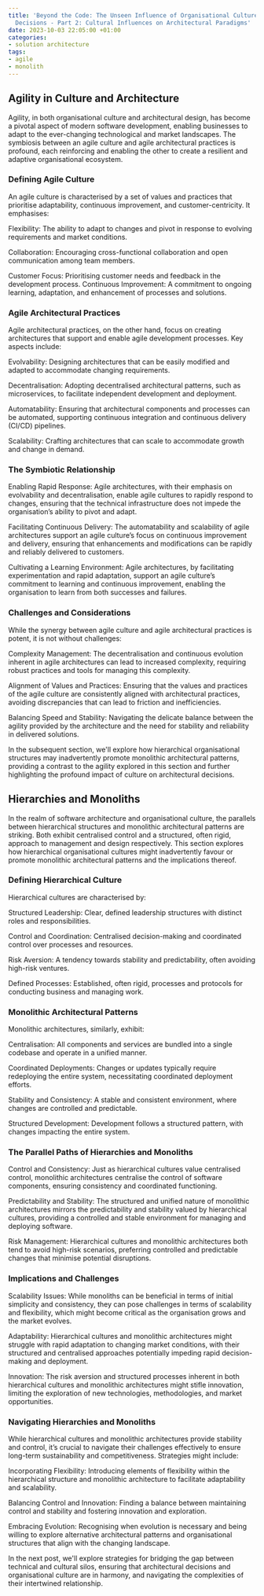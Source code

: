 ```yaml
---
title: 'Beyond the Code: The Unseen Influence of Organisational Culture on Architectural
  Decisions - Part 2: Cultural Influences on Architectural Paradigms'
date: 2023-10-03 22:05:00 +01:00
categories:
- solution architecture
tags:
- agile
- monolith
---
```


## Agility in Culture and Architecture

Agility, in both organisational culture and architectural design, has become a pivotal aspect of modern software development, enabling businesses to adapt to the ever-changing technological and market landscapes. The symbiosis between an agile culture and agile architectural practices is profound, each reinforcing and enabling the other to create a resilient and adaptive organisational ecosystem.

### Defining Agile Culture

An agile culture is characterised by a set of values and practices that prioritise adaptability, continuous improvement, and customer-centricity. It emphasises:

Flexibility: The ability to adapt to changes and pivot in response to evolving requirements and market conditions.

Collaboration: Encouraging cross-functional collaboration and open communication among team members.

Customer Focus: Prioritising customer needs and feedback in the development process.
Continuous Improvement: A commitment to ongoing learning, adaptation, and enhancement of processes and solutions.

### Agile Architectural Practices

Agile architectural practices, on the other hand, focus on creating architectures that support and enable agile development processes. Key aspects include:

Evolvability: Designing architectures that can be easily modified and adapted to accommodate changing requirements.

Decentralisation: Adopting decentralised architectural patterns, such as microservices, to facilitate independent development and deployment.

Automatability: Ensuring that architectural components and processes can be automated, supporting continuous integration and continuous delivery (CI/CD) pipelines.

Scalability: Crafting architectures that can scale to accommodate growth and change in demand.

### The Symbiotic Relationship

Enabling Rapid Response: Agile architectures, with their emphasis on evolvability and decentralisation, enable agile cultures to rapidly respond to changes, ensuring that the technical infrastructure does not impede the organisation’s ability to pivot and adapt.

Facilitating Continuous Delivery: The automatability and scalability of agile architectures support an agile culture’s focus on continuous improvement and delivery, ensuring that enhancements and modifications can be rapidly and reliably delivered to customers.

Cultivating a Learning Environment: Agile architectures, by facilitating experimentation and rapid adaptation, support an agile culture’s commitment to learning and continuous improvement, enabling the organisation to learn from both successes and failures.

### Challenges and Considerations

While the synergy between agile culture and agile architectural practices is potent, it is not without challenges:

Complexity Management: The decentralisation and continuous evolution inherent in agile architectures can lead to increased complexity, requiring robust practices and tools for managing this complexity.

Alignment of Values and Practices: Ensuring that the values and practices of the agile culture are consistently aligned with architectural practices, avoiding discrepancies that can lead to friction and inefficiencies.

Balancing Speed and Stability: Navigating the delicate balance between the agility provided by the architecture and the need for stability and reliability in delivered solutions.

In the subsequent section, we'll explore how hierarchical organisational structures may inadvertently promote monolithic architectural patterns, providing a contrast to the agility explored in this section and further highlighting the profound impact of culture on architectural decisions.

## Hierarchies and Monoliths

In the realm of software architecture and organisational culture, the parallels between hierarchical structures and monolithic architectural patterns are striking. Both exhibit centralised control and a structured, often rigid, approach to management and design respectively. This section explores how hierarchical organisational cultures might inadvertently favour or promote monolithic architectural patterns and the implications thereof.

### Defining Hierarchical Culture

Hierarchical cultures are characterised by:

Structured Leadership: Clear, defined leadership structures with distinct roles and responsibilities.

Control and Coordination: Centralised decision-making and coordinated control over processes and resources.

Risk Aversion: A tendency towards stability and predictability, often avoiding high-risk ventures.

Defined Processes: Established, often rigid, processes and protocols for conducting business and managing work.

### Monolithic Architectural Patterns

Monolithic architectures, similarly, exhibit:

Centralisation: All components and services are bundled into a single codebase and operate in a unified manner.

Coordinated Deployments: Changes or updates typically require redeploying the entire system, necessitating coordinated deployment efforts.

Stability and Consistency: A stable and consistent environment, where changes are controlled and predictable.

Structured Development: Development follows a structured pattern, with changes impacting the entire system.

### The Parallel Paths of Hierarchies and Monoliths

Control and Consistency: Just as hierarchical cultures value centralised control, monolithic architectures centralise the control of software components, ensuring consistency and coordinated functioning.

Predictability and Stability: The structured and unified nature of monolithic architectures mirrors the predictability and stability valued by hierarchical cultures, providing a controlled and stable environment for managing and deploying software.

Risk Management: Hierarchical cultures and monolithic architectures both tend to avoid high-risk scenarios, preferring controlled and predictable changes that minimise potential disruptions.

### Implications and Challenges

Scalability Issues: While monoliths can be beneficial in terms of initial simplicity and consistency, they can pose challenges in terms of scalability and flexibility, which might become critical as the organisation grows and the market evolves.

Adaptability: Hierarchical cultures and monolithic architectures might struggle with rapid adaptation to changing market conditions, with their structured and centralised approaches potentially impeding rapid decision-making and deployment.

Innovation: The risk aversion and structured processes inherent in both hierarchical cultures and monolithic architectures might stifle innovation, limiting the exploration of new technologies, methodologies, and market opportunities.

### Navigating Hierarchies and Monoliths

While hierarchical cultures and monolithic architectures provide stability and control, it’s crucial to navigate their challenges effectively to ensure long-term sustainability and competitiveness. Strategies might include:

Incorporating Flexibility: Introducing elements of flexibility within the hierarchical structure and monolithic architecture to facilitate adaptability and scalability.

Balancing Control and Innovation: Finding a balance between maintaining control and stability and fostering innovation and exploration.

Embracing Evolution: Recognising when evolution is necessary and being willing to explore alternative architectural patterns and organisational structures that align with the changing landscape.

In the next post, we'll explore strategies for bridging the gap between technical and cultural silos, ensuring that architectural decisions and organisational culture are in harmony, and navigating the complexities of their intertwined relationship.